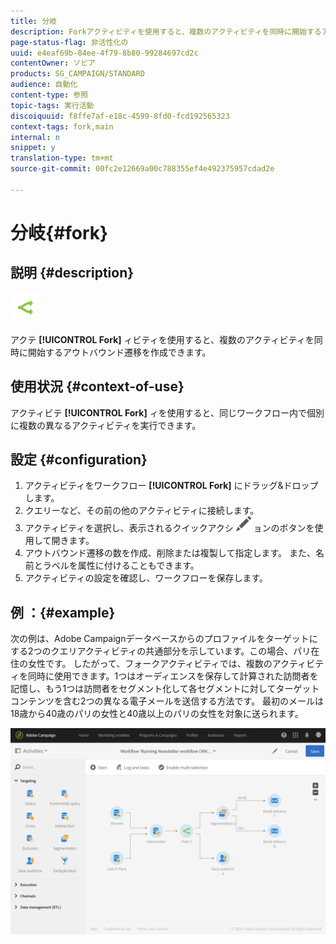 ```yaml
---
title: 分岐
description: Forkアクティビティを使用すると、複数のアクティビティを同時に開始するアウトバウンド遷移を作成できます。
page-status-flag: 非活性化の
uuid: e4eaf69b-84ee-4f79-8b80-99284697cd2c
contentOwner: ソビア
products: SG_CAMPAIGN/STANDARD
audience: 自動化
content-type: 参照
topic-tags: 実行活動
discoiquuid: f8ffe7af-e18c-4599-8fd0-fcd192565323
context-tags: fork,main
internal: n
snippet: y
translation-type: tm+mt
source-git-commit: 00fc2e12669a00c788355ef4e492375957cdad2e

---
```



# 分岐{#fork}

## 説明 {#description}

![](assets/fork.png)

アクテ **[!UICONTROL Fork]** ィビティを使用すると、複数のアクティビティを同時に開始するアウトバウンド遷移を作成できます。

## 使用状況 {#context-of-use}

アクティビテ **[!UICONTROL Fork]** ィを使用すると、同じワークフロー内で個別に複数の異なるアクティビティを実行できます。

## 設定 {#configuration}

1. アクティビティをワークフロー **[!UICONTROL Fork]** にドラッグ&amp;ドロップします。
1. クエリーなど、その前の他のアクティビティに接続します。
1. アクティビティを選択し、表示されるクイックアクシ ![](assets/edit_darkgrey-24px.png) ョンのボタンを使用して開きます。
1. アウトバウンド遷移の数を作成、削除または複製して指定します。 また、名前とラベルを属性に付けることもできます。
1. アクティビティの設定を確認し、ワークフローを保存します。

## 例 ：{#example}

次の例は、Adobe Campaignデータベースからのプロファイルをターゲットにする2つのクエリアクティビティの共通部分を示しています。この場合、パリ在住の女性です。 したがって、フォークアクティビティでは、複数のアクティビティを同時に使用できます。1つはオーディエンスを保存して計算された訪問者を記憶し、もう1つは訪問者をセグメント化して各セグメントに対してターゲットコンテンツを含む2つの異なる電子メールを送信する方法です。 最初のメールは18歳から40歳のパリの女性と40歳以上のパリの女性を対象に送られます。

![](assets/wkf_fork_example.png)

